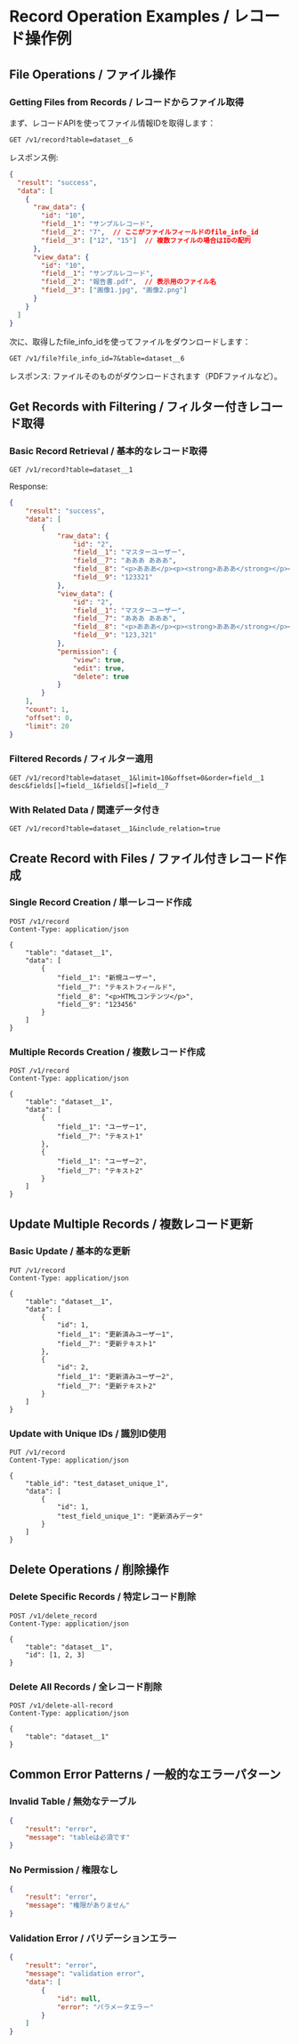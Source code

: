 # Record Operation Examples / レコード操作例

## File Operations / ファイル操作

### Getting Files from Records / レコードからファイル取得
まず、レコードAPIを使ってファイル情報IDを取得します：

```http
GET /v1/record?table=dataset__6
```

レスポンス例:
```json
{
  "result": "success",
  "data": [
    {
      "raw_data": {
        "id": "10",
        "field__1": "サンプルレコード",
        "field__2": "7",  // ここがファイルフィールドのfile_info_id
        "field__3": ["12", "15"]  // 複数ファイルの場合はIDの配列
      },
      "view_data": {
        "id": "10",
        "field__1": "サンプルレコード",
        "field__2": "報告書.pdf",  // 表示用のファイル名
        "field__3": ["画像1.jpg", "画像2.png"]
      }
    }
  ]
}
```

次に、取得したfile_info_idを使ってファイルをダウンロードします：

```http
GET /v1/file?file_info_id=7&table=dataset__6
```

レスポンス: ファイルそのものがダウンロードされます（PDFファイルなど）。

## Get Records with Filtering / フィルター付きレコード取得

### Basic Record Retrieval / 基本的なレコード取得
```http
GET /v1/record?table=dataset__1
```

Response:
```json
{
    "result": "success",
    "data": [
        {
            "raw_data": {
                "id": "2",
                "field__1": "マスターユーザー",
                "field__7": "あああ あああ",
                "field__8": "<p>あああ</p><p><strong>あああ</strong></p><p>あああ</p>",
                "field__9": "123321"
            },
            "view_data": {
                "id": "2",
                "field__1": "マスターユーザー",
                "field__7": "あああ あああ",
                "field__8": "<p>あああ</p><p><strong>あああ</strong></p><p>あああ</p>",
                "field__9": "123,321"
            },
            "permission": {
                "view": true,
                "edit": true,
                "delete": true
            }
        }
    ],
    "count": 1,
    "offset": 0,
    "limit": 20
}
```

### Filtered Records / フィルター適用
```http
GET /v1/record?table=dataset__1&limit=10&offset=0&order=field__1 desc&fields[]=field__1&fields[]=field__7
```

### With Related Data / 関連データ付き
```http
GET /v1/record?table=dataset__1&include_relation=true
```

## Create Record with Files / ファイル付きレコード作成

### Single Record Creation / 単一レコード作成
```http
POST /v1/record
Content-Type: application/json

{
    "table": "dataset__1",
    "data": [
        {
            "field__1": "新規ユーザー",
            "field__7": "テキストフィールド",
            "field__8": "<p>HTMLコンテンツ</p>",
            "field__9": "123456"
        }
    ]
}
```

### Multiple Records Creation / 複数レコード作成
```http
POST /v1/record
Content-Type: application/json

{
    "table": "dataset__1",
    "data": [
        {
            "field__1": "ユーザー1",
            "field__7": "テキスト1"
        },
        {
            "field__1": "ユーザー2",
            "field__7": "テキスト2"
        }
    ]
}
```

## Update Multiple Records / 複数レコード更新

### Basic Update / 基本的な更新
```http
PUT /v1/record
Content-Type: application/json

{
    "table": "dataset__1",
    "data": [
        {
            "id": 1,
            "field__1": "更新済みユーザー1",
            "field__7": "更新テキスト1"
        },
        {
            "id": 2,
            "field__1": "更新済みユーザー2",
            "field__7": "更新テキスト2"
        }
    ]
}
```

### Update with Unique IDs / 識別ID使用
```http
PUT /v1/record
Content-Type: application/json

{
    "table_id": "test_dataset_unique_1",
    "data": [
        {
            "id": 1,
            "test_field_unique_1": "更新済みデータ"
        }
    ]
}
```

## Delete Operations / 削除操作

### Delete Specific Records / 特定レコード削除
```http
POST /v1/delete_record
Content-Type: application/json

{
    "table": "dataset__1",
    "id": [1, 2, 3]
}
```

### Delete All Records / 全レコード削除
```http
POST /v1/delete-all-record
Content-Type: application/json

{
    "table": "dataset__1"
}
```

## Common Error Patterns / 一般的なエラーパターン

### Invalid Table / 無効なテーブル
```json
{
    "result": "error",
    "message": "tableは必須です"
}
```

### No Permission / 権限なし
```json
{
    "result": "error",
    "message": "権限がありません"
}
```

### Validation Error / バリデーションエラー
```json
{
    "result": "error",
    "message": "validation error",
    "data": [
        {
            "id": null,
            "error": "パラメータエラー"
        }
    ]
}
```
